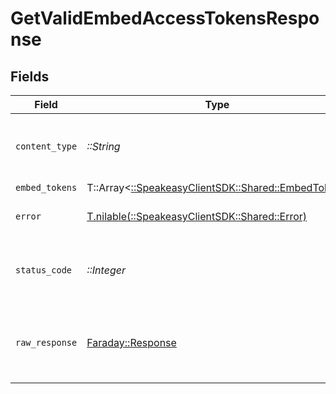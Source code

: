 # GetValidEmbedAccessTokensResponse


## Fields

| Field                                                                                   | Type                                                                                    | Required                                                                                | Description                                                                             |
| --------------------------------------------------------------------------------------- | --------------------------------------------------------------------------------------- | --------------------------------------------------------------------------------------- | --------------------------------------------------------------------------------------- |
| `content_type`                                                                          | *::String*                                                                              | :heavy_check_mark:                                                                      | HTTP response content type for this operation                                           |
| `embed_tokens`                                                                          | T::Array<[::SpeakeasyClientSDK::Shared::EmbedToken](../../models/shared/embedtoken.md)> | :heavy_minus_sign:                                                                      | OK                                                                                      |
| `error`                                                                                 | [T.nilable(::SpeakeasyClientSDK::Shared::Error)](../../models/shared/error.md)          | :heavy_minus_sign:                                                                      | Default error response                                                                  |
| `status_code`                                                                           | *::Integer*                                                                             | :heavy_check_mark:                                                                      | HTTP response status code for this operation                                            |
| `raw_response`                                                                          | [Faraday::Response](https://www.rubydoc.info/gems/faraday/Faraday/Response)             | :heavy_check_mark:                                                                      | Raw HTTP response; suitable for custom response parsing                                 |